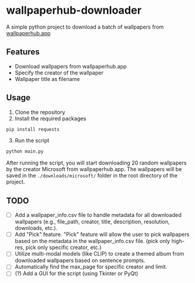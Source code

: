 # wallpaperhub-downloader
A simple python project to download a batch of wallpapers from [wallpaperhub.app](https://www.wallpaperhub.app/)

## Features
- Download wallpapers from wallpaperhub.app
- Specify the creator of the wallpaper
- Wallpaper title as filename

## Usage
1. Clone the repository
2. Install the required packages
```bash
pip install requests
```
3. Run the script
```bash
python main.py
```

After running the script, you will start downloading 20 random wallpapers by the creator Microsoft from wallpaperhub.app. The wallpapers will be saved in the `./downloads/microsoft/` folder in the root directory of the project.

## TODO
- [ ] Add a wallpaper_info.csv file to handle metadata for all downloaded wallpapers (e.g., file_path, creator, title, description, resolution, downloads, etc.).
- [ ] Add "Pick" feature. "Pick" feature will allow the user to pick wallpapers based on the metadata in the wallpaper_info.csv file. (pick only high-res, pick only specific creator, etc.)
- [ ] Utilize multi-modal models (like CLIP) to create a themed album from downloaded wallpapers based on sentence prompts.
- [ ] Automatically find the max_page for specific creator and limit.
- [ ] (?) Add a GUI for the script (using Tkinter or PyQt)